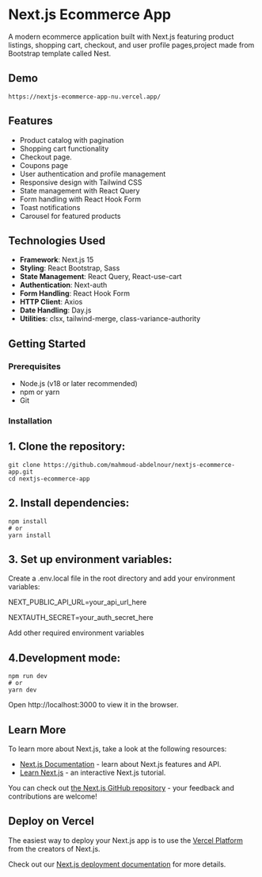 # Next.js Ecommerce App

A modern ecommerce application built with Next.js featuring product listings, shopping cart, checkout, and user profile pages,project made from Bootstrap template called Nest.

## Demo
    https://nextjs-ecommerce-app-nu.vercel.app/

## Features

- Product catalog with pagination
- Shopping cart functionality
- Checkout page.
- Coupons page
- User authentication and profile management
- Responsive design with Tailwind CSS
- State management with React Query
- Form handling with React Hook Form
- Toast notifications
- Carousel for featured products

## Technologies Used

- **Framework**: Next.js 15
- **Styling**:  React Bootstrap, Sass
- **State Management**: React Query, React-use-cart
- **Authentication**: Next-auth
- **Form Handling**: React Hook Form
- **HTTP Client**: Axios
- **Date Handling**: Day.js
- **Utilities**: clsx, tailwind-merge, class-variance-authority

## Getting Started

### Prerequisites

- Node.js (v18 or later recommended)
- npm or yarn
- Git

### Installation

## 1. Clone the repository:

    git clone https://github.com/mahmoud-abdelnour/nextjs-ecommerce-app.git
    cd nextjs-ecommerce-app


## 2. Install  dependencies:

    npm install
    # or
    yarn install

## 3. Set up environment variables:
Create a .env.local file in the root directory and add your environment variables:

NEXT_PUBLIC_API_URL=your_api_url_here

NEXTAUTH_SECRET=your_auth_secret_here

Add other required environment variables

## 4.Development mode:
    npm run dev
    # or
    yarn dev

Open http://localhost:3000 to view it in the browser.


## Learn More

To learn more about Next.js, take a look at the following resources:

- [Next.js Documentation](https://nextjs.org/docs) - learn about Next.js features and API.
- [Learn Next.js](https://nextjs.org/learn) - an interactive Next.js tutorial.

You can check out [the Next.js GitHub repository](https://github.com/vercel/next.js) - your feedback and contributions are welcome!

## Deploy on Vercel

The easiest way to deploy your Next.js app is to use the [Vercel Platform](https://vercel.com/new?utm_medium=default-template&filter=next.js&utm_source=create-next-app&utm_campaign=create-next-app-readme) from the creators of Next.js.

Check out our [Next.js deployment documentation](https://nextjs.org/docs/app/building-your-application/deploying) for more details.
